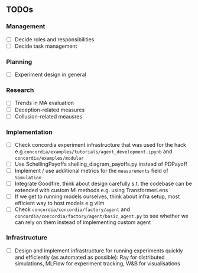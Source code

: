 ## TODOs
### Management
- [ ] Decide roles and responsibilities
- [ ] Decide task management

### Planning
- [ ] Experiment design in general

### Research
- [ ] Trends in MA evaluation
- [ ] Deception-related measures 
- [ ] Collusion-related meausres

### Implementation
- [ ] Check concordia experiment infrastructure that was used for the hack e.g `concordia/examples/tutorials/agent_development.ipynb` and `concordia/examples/modular`
- [ ] Use SchellingPayoffs shelling_diagram_payoffs.py  instead of PDPayoff
- [ ] Implement / use additional metrics for the `measurements` field of `Simulation`
- [ ] Integrate Goodfire, think about design carefully s.t. the codebase can be extended with custom MI methods e.g. using TransformerLens
- [ ] If we get to running models ourselves, think about infra setup, most efficient way to host models e.g vllm
- [ ] Check `concordia/concordia/factory/agent` and `concordia/concordia/factory/agent/basic_agent.py` to see whether we can rely on them instead of implementing custom agent

### Infrastructure
- [ ] Design and implement infrastructure for running experiments quickly and efficiently (as automated as possible): Ray for distributed simulations, MLFlow for experiment tracking, W&B for visualisations